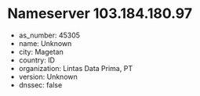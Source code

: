 # Nameserver 103.184.180.97

* as_number: 45305
* name: Unknown
* city: Magetan
* country: ID
* organization: Lintas Data Prima, PT
* version: Unknown
* dnssec: false
